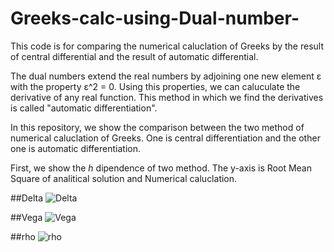 # Greeks-calc-using-Dual-number-
This code is for comparing the numerical caluclation of Greeks by the result of central differential and the result of automatic  differential.

The dual numbers extend the real numbers by adjoining one new element ε with the property ε^2 = 0. Using this properties, we can caluculate the derivative of any real function. This method in which we find the derivatives is called "automatic differentiation".

In this repository, we show the comparison between the two method of numerical caluclation of Greeks. One is central differentiation and the other one is automatic differentiation.

First, we show the *h* dipendence of two method. The y-axis is Root Mean Square of analitical solution and Numerical caluclation.

##Delta
![Delta](https://user-images.githubusercontent.com/54795218/79705371-68c93480-82f0-11ea-936f-14a8cb3561b9.png)

##Vega
![Vega](https://user-images.githubusercontent.com/54795218/79705398-88f8f380-82f0-11ea-9aa6-3aff4e349895.png)

##rho
![rho](https://user-images.githubusercontent.com/54795218/79705401-8bf3e400-82f0-11ea-822f-cbd89b1ccf79.png)
